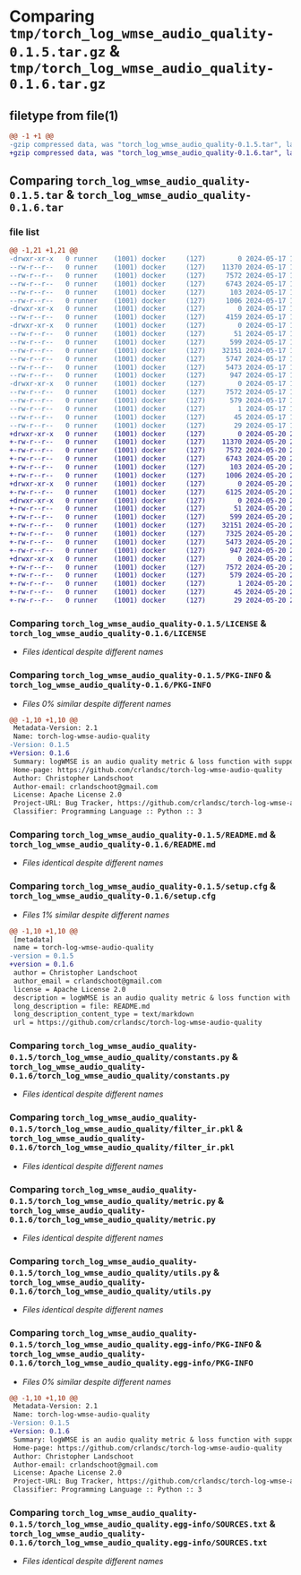 # Comparing `tmp/torch_log_wmse_audio_quality-0.1.5.tar.gz` & `tmp/torch_log_wmse_audio_quality-0.1.6.tar.gz`

## filetype from file(1)

```diff
@@ -1 +1 @@
-gzip compressed data, was "torch_log_wmse_audio_quality-0.1.5.tar", last modified: Fri May 17 19:10:28 2024, max compression
+gzip compressed data, was "torch_log_wmse_audio_quality-0.1.6.tar", last modified: Mon May 20 21:50:52 2024, max compression
```

## Comparing `torch_log_wmse_audio_quality-0.1.5.tar` & `torch_log_wmse_audio_quality-0.1.6.tar`

### file list

```diff
@@ -1,21 +1,21 @@
-drwxr-xr-x   0 runner    (1001) docker     (127)        0 2024-05-17 19:10:28.153313 torch_log_wmse_audio_quality-0.1.5/
--rw-r--r--   0 runner    (1001) docker     (127)    11370 2024-05-17 19:10:23.000000 torch_log_wmse_audio_quality-0.1.5/LICENSE
--rw-r--r--   0 runner    (1001) docker     (127)     7572 2024-05-17 19:10:28.153313 torch_log_wmse_audio_quality-0.1.5/PKG-INFO
--rw-r--r--   0 runner    (1001) docker     (127)     6743 2024-05-17 19:10:23.000000 torch_log_wmse_audio_quality-0.1.5/README.md
--rw-r--r--   0 runner    (1001) docker     (127)      103 2024-05-17 19:10:23.000000 torch_log_wmse_audio_quality-0.1.5/pyproject.toml
--rw-r--r--   0 runner    (1001) docker     (127)     1006 2024-05-17 19:10:28.153313 torch_log_wmse_audio_quality-0.1.5/setup.cfg
-drwxr-xr-x   0 runner    (1001) docker     (127)        0 2024-05-17 19:10:28.149312 torch_log_wmse_audio_quality-0.1.5/tests/
--rw-r--r--   0 runner    (1001) docker     (127)     4159 2024-05-17 19:10:23.000000 torch_log_wmse_audio_quality-0.1.5/tests/test_metric.py
-drwxr-xr-x   0 runner    (1001) docker     (127)        0 2024-05-17 19:10:28.149312 torch_log_wmse_audio_quality-0.1.5/torch_log_wmse_audio_quality/
--rw-r--r--   0 runner    (1001) docker     (127)       51 2024-05-17 19:10:23.000000 torch_log_wmse_audio_quality-0.1.5/torch_log_wmse_audio_quality/__init__.py
--rw-r--r--   0 runner    (1001) docker     (127)      599 2024-05-17 19:10:23.000000 torch_log_wmse_audio_quality-0.1.5/torch_log_wmse_audio_quality/constants.py
--rw-r--r--   0 runner    (1001) docker     (127)    32151 2024-05-17 19:10:23.000000 torch_log_wmse_audio_quality-0.1.5/torch_log_wmse_audio_quality/filter_ir.pkl
--rw-r--r--   0 runner    (1001) docker     (127)     5747 2024-05-17 19:10:23.000000 torch_log_wmse_audio_quality-0.1.5/torch_log_wmse_audio_quality/freq_weighting_filter.py
--rw-r--r--   0 runner    (1001) docker     (127)     5473 2024-05-17 19:10:23.000000 torch_log_wmse_audio_quality-0.1.5/torch_log_wmse_audio_quality/metric.py
--rw-r--r--   0 runner    (1001) docker     (127)      947 2024-05-17 19:10:23.000000 torch_log_wmse_audio_quality-0.1.5/torch_log_wmse_audio_quality/utils.py
-drwxr-xr-x   0 runner    (1001) docker     (127)        0 2024-05-17 19:10:28.153313 torch_log_wmse_audio_quality-0.1.5/torch_log_wmse_audio_quality.egg-info/
--rw-r--r--   0 runner    (1001) docker     (127)     7572 2024-05-17 19:10:28.000000 torch_log_wmse_audio_quality-0.1.5/torch_log_wmse_audio_quality.egg-info/PKG-INFO
--rw-r--r--   0 runner    (1001) docker     (127)      579 2024-05-17 19:10:28.000000 torch_log_wmse_audio_quality-0.1.5/torch_log_wmse_audio_quality.egg-info/SOURCES.txt
--rw-r--r--   0 runner    (1001) docker     (127)        1 2024-05-17 19:10:28.000000 torch_log_wmse_audio_quality-0.1.5/torch_log_wmse_audio_quality.egg-info/dependency_links.txt
--rw-r--r--   0 runner    (1001) docker     (127)       45 2024-05-17 19:10:28.000000 torch_log_wmse_audio_quality-0.1.5/torch_log_wmse_audio_quality.egg-info/requires.txt
--rw-r--r--   0 runner    (1001) docker     (127)       29 2024-05-17 19:10:28.000000 torch_log_wmse_audio_quality-0.1.5/torch_log_wmse_audio_quality.egg-info/top_level.txt
+drwxr-xr-x   0 runner    (1001) docker     (127)        0 2024-05-20 21:50:52.173886 torch_log_wmse_audio_quality-0.1.6/
+-rw-r--r--   0 runner    (1001) docker     (127)    11370 2024-05-20 21:50:48.000000 torch_log_wmse_audio_quality-0.1.6/LICENSE
+-rw-r--r--   0 runner    (1001) docker     (127)     7572 2024-05-20 21:50:52.173886 torch_log_wmse_audio_quality-0.1.6/PKG-INFO
+-rw-r--r--   0 runner    (1001) docker     (127)     6743 2024-05-20 21:50:48.000000 torch_log_wmse_audio_quality-0.1.6/README.md
+-rw-r--r--   0 runner    (1001) docker     (127)      103 2024-05-20 21:50:48.000000 torch_log_wmse_audio_quality-0.1.6/pyproject.toml
+-rw-r--r--   0 runner    (1001) docker     (127)     1006 2024-05-20 21:50:52.173886 torch_log_wmse_audio_quality-0.1.6/setup.cfg
+drwxr-xr-x   0 runner    (1001) docker     (127)        0 2024-05-20 21:50:52.169886 torch_log_wmse_audio_quality-0.1.6/tests/
+-rw-r--r--   0 runner    (1001) docker     (127)     6125 2024-05-20 21:50:48.000000 torch_log_wmse_audio_quality-0.1.6/tests/test_metric.py
+drwxr-xr-x   0 runner    (1001) docker     (127)        0 2024-05-20 21:50:52.173886 torch_log_wmse_audio_quality-0.1.6/torch_log_wmse_audio_quality/
+-rw-r--r--   0 runner    (1001) docker     (127)       51 2024-05-20 21:50:48.000000 torch_log_wmse_audio_quality-0.1.6/torch_log_wmse_audio_quality/__init__.py
+-rw-r--r--   0 runner    (1001) docker     (127)      599 2024-05-20 21:50:48.000000 torch_log_wmse_audio_quality-0.1.6/torch_log_wmse_audio_quality/constants.py
+-rw-r--r--   0 runner    (1001) docker     (127)    32151 2024-05-20 21:50:48.000000 torch_log_wmse_audio_quality-0.1.6/torch_log_wmse_audio_quality/filter_ir.pkl
+-rw-r--r--   0 runner    (1001) docker     (127)     7325 2024-05-20 21:50:48.000000 torch_log_wmse_audio_quality-0.1.6/torch_log_wmse_audio_quality/freq_weighting_filter.py
+-rw-r--r--   0 runner    (1001) docker     (127)     5473 2024-05-20 21:50:48.000000 torch_log_wmse_audio_quality-0.1.6/torch_log_wmse_audio_quality/metric.py
+-rw-r--r--   0 runner    (1001) docker     (127)      947 2024-05-20 21:50:48.000000 torch_log_wmse_audio_quality-0.1.6/torch_log_wmse_audio_quality/utils.py
+drwxr-xr-x   0 runner    (1001) docker     (127)        0 2024-05-20 21:50:52.173886 torch_log_wmse_audio_quality-0.1.6/torch_log_wmse_audio_quality.egg-info/
+-rw-r--r--   0 runner    (1001) docker     (127)     7572 2024-05-20 21:50:52.000000 torch_log_wmse_audio_quality-0.1.6/torch_log_wmse_audio_quality.egg-info/PKG-INFO
+-rw-r--r--   0 runner    (1001) docker     (127)      579 2024-05-20 21:50:52.000000 torch_log_wmse_audio_quality-0.1.6/torch_log_wmse_audio_quality.egg-info/SOURCES.txt
+-rw-r--r--   0 runner    (1001) docker     (127)        1 2024-05-20 21:50:52.000000 torch_log_wmse_audio_quality-0.1.6/torch_log_wmse_audio_quality.egg-info/dependency_links.txt
+-rw-r--r--   0 runner    (1001) docker     (127)       45 2024-05-20 21:50:52.000000 torch_log_wmse_audio_quality-0.1.6/torch_log_wmse_audio_quality.egg-info/requires.txt
+-rw-r--r--   0 runner    (1001) docker     (127)       29 2024-05-20 21:50:52.000000 torch_log_wmse_audio_quality-0.1.6/torch_log_wmse_audio_quality.egg-info/top_level.txt
```

### Comparing `torch_log_wmse_audio_quality-0.1.5/LICENSE` & `torch_log_wmse_audio_quality-0.1.6/LICENSE`

 * *Files identical despite different names*

### Comparing `torch_log_wmse_audio_quality-0.1.5/PKG-INFO` & `torch_log_wmse_audio_quality-0.1.6/PKG-INFO`

 * *Files 0% similar despite different names*

```diff
@@ -1,10 +1,10 @@
 Metadata-Version: 2.1
 Name: torch-log-wmse-audio-quality
-Version: 0.1.5
+Version: 0.1.6
 Summary: logWMSE is an audio quality metric & loss function with support for digital silence target. Useful for training and evaluating audio source separation systems.
 Home-page: https://github.com/crlandsc/torch-log-wmse-audio-quality
 Author: Christopher Landschoot
 Author-email: crlandschoot@gmail.com
 License: Apache License 2.0
 Project-URL: Bug Tracker, https://github.com/crlandsc/torch-log-wmse-audio-quality/issues
 Classifier: Programming Language :: Python :: 3
```

### Comparing `torch_log_wmse_audio_quality-0.1.5/README.md` & `torch_log_wmse_audio_quality-0.1.6/README.md`

 * *Files identical despite different names*

### Comparing `torch_log_wmse_audio_quality-0.1.5/setup.cfg` & `torch_log_wmse_audio_quality-0.1.6/setup.cfg`

 * *Files 1% similar despite different names*

```diff
@@ -1,10 +1,10 @@
 [metadata]
 name = torch-log-wmse-audio-quality
-version = 0.1.5
+version = 0.1.6
 author = Christopher Landschoot
 author_email = crlandschoot@gmail.com
 license = Apache License 2.0
 description = logWMSE is an audio quality metric & loss function with support for digital silence target. Useful for training and evaluating audio source separation systems.
 long_description = file: README.md
 long_description_content_type = text/markdown
 url = https://github.com/crlandsc/torch-log-wmse-audio-quality
```

### Comparing `torch_log_wmse_audio_quality-0.1.5/torch_log_wmse_audio_quality/constants.py` & `torch_log_wmse_audio_quality-0.1.6/torch_log_wmse_audio_quality/constants.py`

 * *Files identical despite different names*

### Comparing `torch_log_wmse_audio_quality-0.1.5/torch_log_wmse_audio_quality/filter_ir.pkl` & `torch_log_wmse_audio_quality-0.1.6/torch_log_wmse_audio_quality/filter_ir.pkl`

 * *Files identical despite different names*

### Comparing `torch_log_wmse_audio_quality-0.1.5/torch_log_wmse_audio_quality/metric.py` & `torch_log_wmse_audio_quality-0.1.6/torch_log_wmse_audio_quality/metric.py`

 * *Files identical despite different names*

### Comparing `torch_log_wmse_audio_quality-0.1.5/torch_log_wmse_audio_quality/utils.py` & `torch_log_wmse_audio_quality-0.1.6/torch_log_wmse_audio_quality/utils.py`

 * *Files identical despite different names*

### Comparing `torch_log_wmse_audio_quality-0.1.5/torch_log_wmse_audio_quality.egg-info/PKG-INFO` & `torch_log_wmse_audio_quality-0.1.6/torch_log_wmse_audio_quality.egg-info/PKG-INFO`

 * *Files 0% similar despite different names*

```diff
@@ -1,10 +1,10 @@
 Metadata-Version: 2.1
 Name: torch-log-wmse-audio-quality
-Version: 0.1.5
+Version: 0.1.6
 Summary: logWMSE is an audio quality metric & loss function with support for digital silence target. Useful for training and evaluating audio source separation systems.
 Home-page: https://github.com/crlandsc/torch-log-wmse-audio-quality
 Author: Christopher Landschoot
 Author-email: crlandschoot@gmail.com
 License: Apache License 2.0
 Project-URL: Bug Tracker, https://github.com/crlandsc/torch-log-wmse-audio-quality/issues
 Classifier: Programming Language :: Python :: 3
```

### Comparing `torch_log_wmse_audio_quality-0.1.5/torch_log_wmse_audio_quality.egg-info/SOURCES.txt` & `torch_log_wmse_audio_quality-0.1.6/torch_log_wmse_audio_quality.egg-info/SOURCES.txt`

 * *Files identical despite different names*


